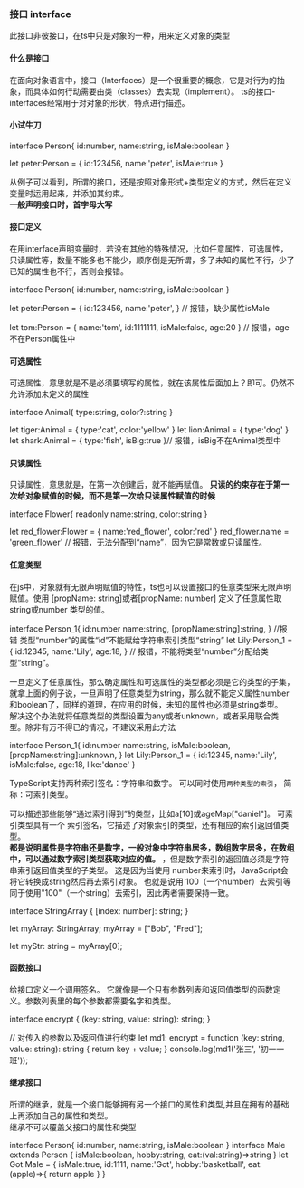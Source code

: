 ### 接口 interface

此接口非彼接口，在ts中只是对象的一种，用来定义对象的类型

#### 什么是接口

在面向对象语言中，接口（Interfaces）是一个很重要的概念，它是对行为的抽象，而具体如何行动需要由类（classes）去实现（implement）。
ts的接口-interfaces经常用于对对象的形状，特点进行描述。

#### 小试牛刀

  interface Person{
    id:number,
    name:string,
    isMale:boolean
  }

  let peter:Person = {
    id:123456,
    name:'peter',
    isMale:true
  }

从例子可以看到，所谓的接口，还是按照对象形式+类型定义的方式，然后在定义变量时运用起来，并添加其约束。  
__一般声明接口时，首字母大写__

#### 接口定义
在用interface声明变量时，若没有其他的特殊情况，比如任意属性，可选属性，只读属性等，数量不能多也不能少，顺序倒是无所谓，多了未知的属性不行，少了已知的属性也不行，否则会报错。

  interface Person{
    id:number,
    name:string,
    isMale:boolean
  }

  let peter:Person = {
    id:123456,
    name:'peter',
  } // 报错，缺少属性isMale

  let tom:Person = {
    name:'tom',
    id:1111111,
    isMale:false,
    age:20
  } // 报错，age不在Person属性中

#### 可选属性

可选属性，意思就是不是必须要填写的属性，就在该属性后面加上？即可。仍然不允许添加未定义的属性

  interface Animal{
    type:string,
    color?:string
  }

  let tiger:Animal = {
    type:'cat',
    color:'yellow'
  }
  let lion:Animal = {
    type:'dog'
  }
  let shark:Animal = {
    type:'fish',
    isBig:true
  }// 报错，isBig不在Animal类型中

#### 只读属性

只读属性，意思就是，在第一次创建后，就不能再赋值。
__只读的约束存在于第一次给对象赋值的时候，而不是第一次给只读属性赋值的时候__

  interface Flower{
    readonly name:string,
    color:string
  }

  let red_flower:Flower = {
    name:'red_flower',
    color:'red'
  }
  red_flower.name = 'green_flower' // 报错，无法分配到“name”，因为它是常数或只读属性。

#### 任意类型

在js中，对象就有无限声明赋值的特性，ts也可以设置接口的任意类型来无限声明赋值。使用 [propName: string]或者[propName: number] 定义了任意属性取 string或number 类型的值。

  interface Person_1{
    id:number
    name:string,
    [propName:string]:string,
  } //报错 类型“number”的属性“id”不能赋给字符串索引类型“string”
  let Lily:Person_1 = {
    id:12345,
    name:'Lily',
    age:18,
  } // 报错，不能将类型“number”分配给类型“string”。

一旦定义了任意属性，那么确定属性和可选属性的类型都必须是它的类型的子集，就拿上面的例子说，一旦声明了任意类型为string，那么就不能定义属性number和boolean了，同样的道理，在应用的时候，未知的属性也必须是string类型。  
解决这个办法就将任意类型的类型设置为any或者unknown，或者采用联合类型。除非有万不得已的情况，不建议采用此方法

  interface Person_1{
    id:number
    name:string,
    isMale:boolean,
    [propName:string]:unknown,
  }
  let Lily:Person_1 = {
    id:12345,
    name:'Lily',
    isMale:false,
    age:18,
    like:'dance'
  }

TypeScript支持两种索引签名：字符串和数字。 可以同时使用`两种类型的索引`， 简称：可索引类型。 
  
可以描述那些能够“通过索引得到”的类型，比如a[10]或ageMap["daniel"]。 可索引类型具有一个 索引签名，它描述了对象索引的类型，还有相应的索引返回值类型。  
__都是说明属性是字符串还是数字，一般对象中字符串居多，数组数字居多，在数组中，可以通过数字索引类型获取对应的值。__
，但是数字索引的返回值必须是字符串索引返回值类型的子类型。 这是因为当使用 number来索引时，JavaScript会将它转换成string然后再去索引对象。 也就是说用 100（一个number）去索引等同于使用"100"（一个string）去索引，因此两者需要保持一致。

  interface StringArray {
    [index: number]: string;
  }

  let myArray: StringArray;
  myArray = ["Bob", "Fred"];

  let myStr: string = myArray[0];


#### 函数接口

给接口定义一个调用签名。 它就像是一个只有参数列表和返回值类型的函数定义。参数列表里的每个参数都需要名字和类型。

  interface encrypt {
    (key: string, value: string): string;
  }

  // 对传入的参数以及返回值进行约束
  let md1: encrypt = function (key: string, value: string): string {
    return key + value;
  }
  console.log(md1('张三', '初一一班'));

#### 继承接口

所谓的继承，就是一个接口能够拥有另一个接口的属性和类型,并且在拥有的基础上再添加自己的属性和类型。  
继承不可以覆盖父接口的属性和类型

  interface Person{
    id:number,
    name:string,
    isMale:boolean
  }
  interface Male extends Person {
    isMale:boolean,
    hobby:string,
    eat:(val:string)=>string
  }
  let Got:Male = {
    isMale:true,
    id:1111,
    name:'Got',
    hobby:'basketball',
    eat:(apple)=>{
      return apple
    }
  }

